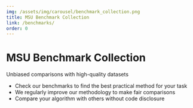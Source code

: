 ```yaml
---
img: /assets/img/carousel/benchmark_collection.png
title: MSU Benchmark Collection
link: /benchmarks/
order: 0
---
```

# MSU Benchmark Collection
<span class="motto">Unbiased comparisons with high-quality datasets</span>

* Check our benchmarks to find the best practical method for your task
* We regularly improve our methodology to make fair comparisons
* Compare your algorithm with others without code disclosure
